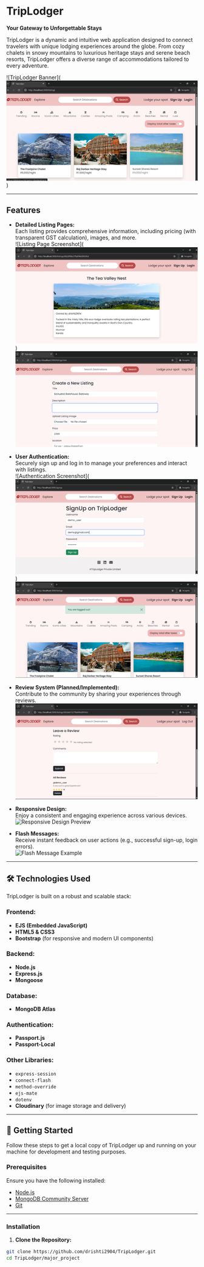 # TripLodger

**Your Gateway to Unforgettable Stays**

TripLodger is a dynamic and intuitive web application designed to connect travelers with unique lodging experiences around the globe. From cozy chalets in snowy mountains to luxurious heritage stays and serene beach resorts, TripLodger offers a diverse range of accommodations tailored to every adventure.

![TripLodger Banner](![alt text](image.png))

---

## Features

* **Detailed Listing Pages:**  
  Each listing provides comprehensive information, including pricing (with transparent GST calculation), images, and more.  
  ![Listing Page Screenshot](![alt text](image-1.png))
   ![alt text](image-4.png)

* **User Authentication:**  
  Securely sign up and log in to manage your preferences and interact with listings.  
  ![Authentication Screenshot](![alt text](image-3.png))
  ![alt text](image-6.png)

* **Review System (Planned/Implemented):**  
  Contribute to the community by sharing your experiences through reviews.  
  ![alt text](image-5.png)

* **Responsive Design:**  
  Enjoy a consistent and engaging experience across various devices.  
  ![Responsive Design Preview](public/images/readme/responsive.png)

* **Flash Messages:**  
  Receive instant feedback on user actions (e.g., successful sign-up, login errors).  
  ![Flash Message Example](public/images/readme/flash-message.png)

---

## 🛠️ Technologies Used

TripLodger is built on a robust and scalable stack:

### Frontend:
- **EJS (Embedded JavaScript)**
- **HTML5 & CSS3**
- **Bootstrap** (for responsive and modern UI components)

### Backend:
- **Node.js**
- **Express.js**
- **Mongoose**

### Database:
- **MongoDB Atlas**

### Authentication:
- **Passport.js**
- **Passport-Local**

### Other Libraries:
- `express-session`
- `connect-flash`
- `method-override`
- `ejs-mate`
- `dotenv`
- **Cloudinary** (for image storage and delivery)

---

## 🚀 Getting Started

Follow these steps to get a local copy of TripLodger up and running on your machine for development and testing purposes.

### Prerequisites

Ensure you have the following installed:

* [Node.js](https://nodejs.org/en/download/)
* [MongoDB Community Server](https://www.mongodb.com/try/download/community)
* [Git](https://git-scm.com/downloads)

---

### Installation

1. **Clone the Repository:**

```bash
git clone https://github.com/drishti2904/TripLodger.git
cd TripLodger/major_project
